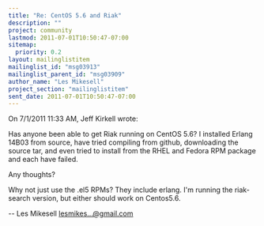 ```yaml
---
title: "Re: CentOS 5.6 and Riak"
description: ""
project: community
lastmod: 2011-07-01T10:50:47-07:00
sitemap:
  priority: 0.2
layout: mailinglistitem
mailinglist_id: "msg03913"
mailinglist_parent_id: "msg03909"
author_name: "Les Mikesell"
project_section: "mailinglistitem"
sent_date: 2011-07-01T10:50:47-07:00
---
```


On 7/1/2011 11:33 AM, Jeff Kirkell wrote:

Has anyone been able to get Riak running on CentOS 5.6? I installed
Erlang 14B03 from source, have tried compiling from github, downloading
the source tar, and even tried to install from the RHEL and Fedora RPM
package and each have failed.

Any thoughts?


Why not just use the .el5 RPMs? They include erlang. I'm running the 
riak-search version, but either should work on Centos5.6.


--
 Les Mikesell
 lesmikes...@gmail.com

